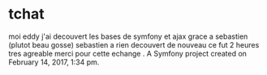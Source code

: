 tchat
=====
moi eddy j'ai decouvert les bases de symfony et ajax grace a sebastien (plutot beau gosse)
sebastien a rien decouvert de nouveau 
ce fut 2 heures tres agreable merci pour cette echange .
A Symfony project created on February 14, 2017, 1:34 pm.
